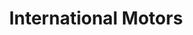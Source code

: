---
title: "International Motors"
url: /ciudad-autonoma-de-buenos-aires/international-motors/
shop: coche
---